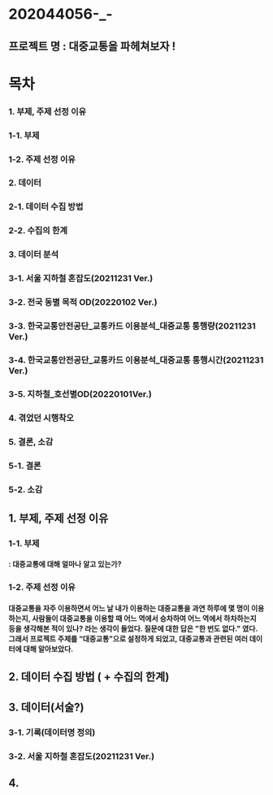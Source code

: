 # 202044056-_-

## 프로젝트 명 : 대중교통을 파헤쳐보자 !


# 목차
### 1. 부제, 주제 선정 이유
### 1-1. 부제
### 1-2. 주제 선정 이유
### 2. 데이터
### 2-1. 데이터 수집 방법
### 2-2. 수집의 한계
### 3. 데이터 분석 
### 3-1. 서울 지하철 혼잡도(20211231 Ver.)
### 3-2. 전국 동별 목적 OD(20220102 Ver.)
### 3-3. 한국교통안전공단_교통카드 이용분석_대중교통 통행량(20211231 Ver.)
### 3-4. 한국교통안전공단_교통카드 이용분석_대중교통 통행시간(20211231 Ver.)
### 3-5. 지하철_호선별OD(20220101Ver.)
### 4. 겪었던 시행착오
### 5. 결론, 소감
### 5-1. 결론
### 5-2. 소감

## 1. 부제, 주제 선정 이유
### 1-1. 부제
#### : 대중교통에 대해 얼마나 알고 있는가?
### 1-2. 주제 선정 이유
#### 대중교통을 자주 이용하면서 어느 날 내가 이용하는 대중교통을 과연 하루에 몇 명이 이용하는지, 사람들이 대중교통을 이용할 때 어느 역에서 승차하여 어느 역에서 하차하는지 등을 생각해본 적이 있나? 라는 생각이 들었다. 질문에 대한 답은 "한 번도 없다." 였다. 그래서 프로젝트 주제를 “대중교통”으로 설정하게 되었고, 대중교통과 관련된 여러 데이터에 대해 알아보았다.



## 2. 데이터 수집 방법 ( + 수집의 한계)




## 3. 데이터(서술?)


### 3-1. 기록(데이터명 정의)


### 3-2. 서울 지하철 혼잡도(20211231 Ver.)


## 4. 
